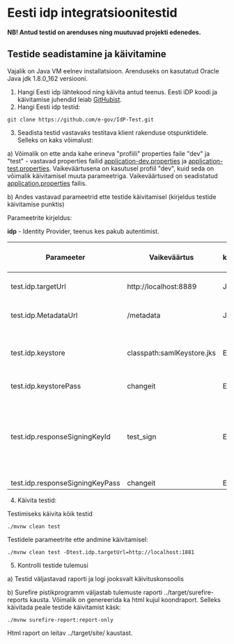 # Eesti idp integratsioonitestid


**NB! Antud testid on arenduses ning  muutuvad projekti edenedes.**

## Testide seadistamine ja käivitamine

Vajalik on Java VM eelnev installatsioon. Arenduseks on kasutatud Oracle Java jdk 1.8.0_162 versiooni.

1. Hangi Eesti idp lähtekood ning käivita antud teenus. Eesti iDP koodi ja käivitamise juhendid leiab [GitHubist](https://github.com/e-gov/IdP).
2. Hangi Eesti idp testid:

 `git clone https://github.com/e-gov/IdP-Test.git`

3. Seadista testid vastavaks testitava klient rakenduse otspunktidele. Selleks on kaks võimalust:

a) Võimalik on ette anda kahe erineva "profiili" properties faile "dev" ja "test" - vastavad properties failid [application-dev.properties](https://github.com/e-gov/IdP-Test/blob/master/src/test/resources/application-dev.properties) ja [application-test.properties](https://github.com/e-gov/IdP-Test/blob/master/src/test/resources/application-test.properties). Vaikeväärtusena on kasutusel profiil "dev", kuid seda on võimalik käivitamisel muuta parameetriga. Vaikeväärtused on seadistatud [application.properties](https://github.com/e-gov/IdP-Test/blob/master/src/test/resources/application.properties) failis.

b) Andes vastavad parameetrid ette testide käivitamisel (kirjeldus testide käivitamise punktis)

Parameetrite kirjeldus:

**idp** - Identity Provider, teenus kes pakub autentimist.

| Parameeter | Vaikeväärtus | Vajalik korduvkasutatavatele testidele | Kirjeldus |
|------------|--------------|----------------------------------------|-----------|
| test.idp.targetUrl | http://localhost:8889 | Jah | Testitava klientrakenduse Url ja port. |
| test.idp.MetadataUrl | /metadata | Jah | Teenuse metaandmete otspunkt. |
| test.idp.keystore | classpath:samlKeystore.jks | Ei | Võtmehoidla asukoht testides kasutatavate võtmete hoidmiseks. |
| test.idp.keystorePass | changeit | Ei | Võtmehoidla parool. |
| test.idp.responseSigningKeyId | test_sign | Ei | Võtmehoidlas oleva võtme alias mida kasutatakse SAML vastuse allkirjastamiseks. eIDAS sõlme vastuse simuleerimiseks. |
| test.idp.responseSigningKeyPass | changeit | Ei | Võtme parool. |

4. Käivita testid:

Testimiseks käivita kõik testid

`./mvnw clean test`

Testidele parameetrite ette andmine käivitamisel:

`./mvnw clean test -Dtest.idp.targetUrl=http://localhost:1881`

5. Kontrolli testide tulemusi

a) Testid väljastavad raporti ja logi jooksvalt käivituskonsoolis

b) Surefire pistikprogramm väljastab tulemuste raporti ../target/surefire-reports kausta. Võimalik on genereerida ka html kujul koondraport. Selleks käivitada peale testide käivitamist käsk:

`./mvnw surefire-report:report-only`

Html raport on leitav ../target/site/ kaustast.
